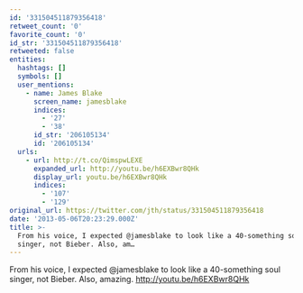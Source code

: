 ```yaml
---
id: '331504511879356418'
retweet_count: '0'
favorite_count: '0'
id_str: '331504511879356418'
retweeted: false
entities:
  hashtags: []
  symbols: []
  user_mentions:
    - name: James Blake
      screen_name: jamesblake
      indices:
        - '27'
        - '38'
      id_str: '206105134'
      id: '206105134'
  urls:
    - url: http://t.co/QimspwLEXE
      expanded_url: http://youtu.be/h6EXBwr8QHk
      display_url: youtu.be/h6EXBwr8QHk
      indices:
        - '107'
        - '129'
original_url: https://twitter.com/jth/status/331504511879356418
date: '2013-05-06T20:23:29.000Z'
title: >-
  From his voice, I expected @jamesblake to look like a 40-something soul
  singer, not Bieber. Also, am…
---
```


From his voice, I expected @jamesblake to look like a 40-something soul singer, not Bieber. Also, amazing. http://youtu.be/h6EXBwr8QHk